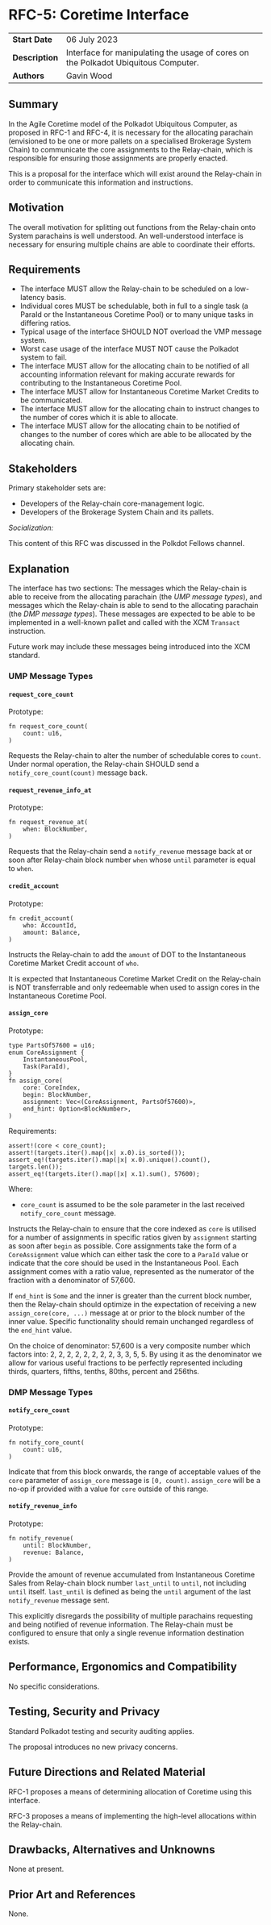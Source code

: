 # RFC-5: Coretime Interface

|                 |                                                                                             |
| --------------- | ------------------------------------------------------------------------------------------- |
| **Start Date**  | 06 July 2023                                                                                |
| **Description** | Interface for manipulating the usage of cores on the Polkadot Ubiquitous Computer. |
| **Authors**     | Gavin Wood                                                                                  |


## Summary

In the Agile Coretime model of the Polkadot Ubiquitous Computer, as proposed in RFC-1 and RFC-4, it is necessary for the allocating parachain (envisioned to be one or more pallets on a specialised Brokerage System Chain) to communicate the core assignments to the Relay-chain, which is responsible for ensuring those assignments are properly enacted.

This is a proposal for the interface which will exist around the Relay-chain in order to communicate this information and instructions.

## Motivation

The overall motivation for splitting out functions from the Relay-chain onto System parachains is well understood. An well-understood interface is necessary for ensuring multiple chains are able to coordinate their efforts.

## Requirements

- The interface MUST allow the Relay-chain to be scheduled on a low-latency basis.
- Individual cores MUST be schedulable, both in full to a single task (a ParaId or the Instantaneous Coretime Pool) or to many unique tasks in differing ratios.
- Typical usage of the interface SHOULD NOT overload the VMP message system.
- Worst case usage of the interface MUST NOT cause the Polkadot system to fail.
- The interface MUST allow for the allocating chain to be notified of all accounting information relevant for making accurate rewards for contributing to the Instantaneous Coretime Pool.
- The interface MUST allow for Instantaneous Coretime Market Credits to be communicated.
- The interface MUST allow for the allocating chain to instruct changes to the number of cores which it is able to allocate.
- The interface MUST allow for the allocating chain to be notified of changes to the number of cores which are able to be allocated by the allocating chain.

## Stakeholders

Primary stakeholder sets are:

- Developers of the Relay-chain core-management logic.
- Developers of the Brokerage System Chain and its pallets.

_Socialization:_

This content of this RFC was discussed in the Polkdot Fellows channel.

## Explanation

The interface has two sections: The messages which the Relay-chain is able to receive from the allocating parachain (the *UMP message types*), and messages which the Relay-chain is able to send to the allocating parachain (the *DMP message types*). These messages are expected to be able to be implemented in a well-known pallet and called with the XCM `Transact` instruction.

Future work may include these messages being introduced into the XCM standard.

### UMP Message Types

#### `request_core_count`

Prototype:

```
fn request_core_count(
    count: u16,
)
```

Requests the Relay-chain to alter the number of schedulable cores to `count`. Under normal operation, the Relay-chain SHOULD send a `notify_core_count(count)` message back.

#### `request_revenue_info_at`

Prototype:

```
fn request_revenue_at(
    when: BlockNumber,
)
```

Requests that the Relay-chain send a `notify_revenue` message back at or soon after Relay-chain block number `when` whose `until` parameter is equal to `when`.

#### `credit_account`

Prototype:

```
fn credit_account(
    who: AccountId,
    amount: Balance,
)
```

Instructs the Relay-chain to add the `amount` of DOT to the Instantaneous Coretime Market Credit account of `who`.

It is expected that Instantaneous Coretime Market Credit on the Relay-chain is NOT transferrable and only redeemable when used to assign cores in the Instantaneous Coretime Pool.

#### `assign_core`

Prototype:

```
type PartsOf57600 = u16;
enum CoreAssignment {
    InstantaneousPool,
    Task(ParaId),
}
fn assign_core(
    core: CoreIndex,
    begin: BlockNumber,
    assignment: Vec<(CoreAssignment, PartsOf57600)>,
    end_hint: Option<BlockNumber>,
)
```

Requirements:

```
assert!(core < core_count);
assert!(targets.iter().map(|x| x.0).is_sorted());
assert_eq!(targets.iter().map(|x| x.0).unique().count(), targets.len());
assert_eq!(targets.iter().map(|x| x.1).sum(), 57600);
```

Where:
- `core_count` is assumed to be the sole parameter in the last received `notify_core_count` message.

Instructs the Relay-chain to ensure that the core indexed as `core` is utilised for a number of assignments in specific ratios given by `assignment` starting as soon after `begin` as possible. Core assignments take the form of a `CoreAssignment` value which can either task the core to a `ParaId` value or indicate that the core should be used in the Instantaneous Pool. Each assignment comes with a ratio value, represented as the numerator of the fraction with a denominator of 57,600.

If `end_hint` is `Some` and the inner is greater than the current block number, then the Relay-chain should optimize in the expectation of receiving a new `assign_core(core, ...)` message at or prior to the block number of the inner value. Specific functionality should remain unchanged regardless of the `end_hint` value.

On the choice of denominator: 57,600 is a very composite number which factors into: 2, 2, 2, 2, 2, 2, 2, 2, 3, 3, 5, 5. By using it as the denominator we allow for various useful fractions to be perfectly represented including thirds, quarters, fifths, tenths, 80ths, percent and 256ths.

### DMP Message Types

#### `notify_core_count`

Prototype:

```
fn notify_core_count(
    count: u16,
)
```

Indicate that from this block onwards, the range of acceptable values of the `core` parameter of `assign_core` message is `[0, count)`. `assign_core` will be a no-op if provided with a value for `core` outside of this range.

#### `notify_revenue_info`

Prototype:

```
fn notify_revenue(
    until: BlockNumber,
    revenue: Balance,
)
```

Provide the amount of revenue accumulated from Instantaneous Coretime Sales from Relay-chain block number `last_until` to `until`, not including `until` itself. `last_until` is defined as being the `until` argument of the last `notify_revenue` message sent.

This explicitly disregards the possibility of multiple parachains requesting and being notified of revenue information. The Relay-chain must be configured to ensure that only a single revenue information destination exists.

## Performance, Ergonomics and Compatibility

No specific considerations.

## Testing, Security and Privacy

Standard Polkadot testing and security auditing applies.

The proposal introduces no new privacy concerns.

## Future Directions and Related Material

RFC-1 proposes a means of determining allocation of Coretime using this interface.

RFC-3 proposes a means of implementing the high-level allocations within the Relay-chain.

## Drawbacks, Alternatives and Unknowns

None at present.

## Prior Art and References

None.

